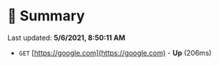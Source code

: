 # 📖 Summary
Last updated: **5/6/2021, 8:50:11 AM**

- `GET` [https://google.com](https://google.com) - **Up** (206ms)
